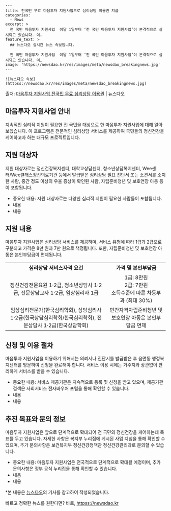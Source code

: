     ---
    title: 전국민 무료 마음투자 지원사업으로 심리상담 이용권 지급
    categories:
      - News
    excerpt: >
      전 국민 마음투자 지원사업  이달 1일부터 ‘전 국민 마음투자 지원사업’이 본격적으로 실시되고 있습니다. 이…
    feature_text: >
      ## 뉴스다오 실시간 뉴스 속보입니다.
    
      전 국민 마음투자 지원사업  이달 1일부터 ‘전 국민 마음투자 지원사업’이 본격적으로 실시되고 있습니다. 이…
    image: 'https://newsdao.kr/res/images/meta/newsdao_breakingnews.jpg'
    ---
    
    ![뉴스다오 속보](httpss://newsdao.kr/res/images/meta/newsdao_breakingnews.jpg)

<p>출처: <a href="httpss://newsdao.kr/4544" rel="dofollow">마음투자 지원사업 전국민 무료 심리상담 이용권</a> | 뉴스다오</p>

<h2 data-ke-size="size26">마음투자 지원사업 안내</h2>
<p data-ke-size="size16">지속적인 심리적 지원이 필요한 전 국민을 대상으로 한 마음투자 지원사업에 대해 알아보겠습니다. 이 프로그램은 전문적인 심리상담 서비스를 제공하여 국민들의 정신건강을 케어하고자 하는 대규모 프로젝트입니다.</p>

<h2 data-ke-size="size24">지원 대상자</h2>
<p data-ke-size="size16">지원 대상자로는 정신건강복지센터, 대학교상담센터, 청소년상담복지센터, Wee센터/Wee클래스정신의료기관 등에서 발급받은 심리상담 필요 진단서 또는 소견서를 소지한 사람, 중간 정도 이상의 우울 증상이 확인된 사람, 자립준비청년 및 보호연장 아동 등이 포함됩니다.</p>
<ul>
  <li>중요한 내용: 지원 대상자로는 다양한 심리적 지원이 필요한 사람들이 포함됩니다.</li>
  <li>내용</li>
  <li>내용</li>
</ul>

<h2 data-ke-size="size24">지원 내용</h2>
<p data-ke-size="size16">마음투자 지원사업은 심리상담 서비스를 제공하며, 서비스 유형에 따라 1급과 2급으로 구분되고 가격은 8만 원과 7만 원으로 책정됩니다. 또한, 자립준비청년 및 보호연장 아동은 본인부담금이 면제됩니다.</p>
<table>
  <tr>
    <td style="text-align: center; height: 17px;"><b>심리상담 서비스자격 요건</b></td>
    <td style="text-align: center; height: 17px;"><b>가격 및 본인부담금</b></td>
  </tr>
  <tr>
    <td style="text-align: center; height: 17px;">정신건강전문요원 1·2급, 청소년상담사 1·2급, 전문상담교사 1·2급, 임상심리사 1급</td>
    <td style="text-align: center; height: 17px;">1급: 8만원<br>2급: 7만원<br>소득수준에 따른 차등부과 (최대 30%)</td>
  </tr>
  <tr>
    <td style="text-align: center; height: 17px;">임상심리전문가(한국심리학회), 상담심리사 1·2급(한국상담심리학회/한국심리학회), 전문상담사 1·2급(한국상담학회)</td>
    <td style="text-align: center; height: 17px;">민간자격자립준비청년 및 보호연장 아동은 본인부담금 면제</td>
  </tr>
</table>

<h2 data-ke-size="size24">신청 및 이용 절차</h2>
<p data-ke-size="size16">마음투자 지원사업을 이용하기 위해서는 의뢰서나 진단서를 발급받은 후 읍면동 행정복지센터를 방문하여 신청을 완료해야 합니다. 서비스 이용 시에는 거주지와 상관없이 편리하게 서비스를 받을 수 있습니다.</p>
<ul>
  <li>중요한 내용: 서비스 제공기관은 지속적으로 등록 및 신청을 받고 있으며, 제공기관 검색은 사회서비스 전자바우처 포털을 통해 확인할 수 있습니다.</li>
  <li>내용</li>
  <li>내용</li>
</ul>

<h2 data-ke-size="size24">추진 목표와 문의 정보</h2>
<p data-ke-size="size16">마음투자 지원사업은 앞으로 단계적으로 확대되어 전 국민의 정신건강을 케어하는데 목표를 두고 있습니다. 자세한 사항은 복지부 누리집에 게시된 사업 지침을 통해 확인할 수 있으며, 추가 문의사항은 보건복지부 정신건강정책관 정신건강관리과로 문의할 수 있습니다.</p>
<ul>
  <li>중요한 내용: 마음투자 지원사업은 전국적으로 단계적으로 확대될 예정이며, 추가 문의사항은 정부 공식 누리집을 통해 확인할 수 있습니다.</li>
  <li>내용</li>
  <li>내용</li>
</ul>

<p data-ke-size="size16">*본 내용은 <a href="httpss://newsdao.kr/4544">뉴스다오</a>의 기사를 참고하여 작성되었습니다.</p> 

빠르고 정확한 뉴스를 원한다면? 바로, <a href="httpss://newsdao.kr" rel="dofollow">httpss://newsdao.kr</a>


    